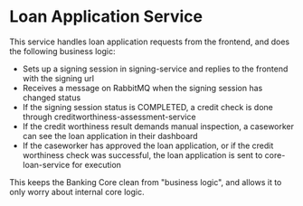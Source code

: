 # Loan Application Service

This service handles loan application requests from the frontend,
and does the following business logic:

* Sets up a signing session in signing-service and replies to the frontend with the signing url
* Receives a message on RabbitMQ when the signing session has changed status
* If the signing session status is COMPLETED, a credit check is done through creditworthiness-assessment-service
* If the credit worthiness result demands manual inspection, a caseworker can see the loan application in their dashboard
* If the caseworker has approved the loan application, or if the credit worthiness check was successful, the loan application is sent to core-loan-service for execution

This keeps the Banking Core clean from "business logic", and allows it to only worry about internal core logic.